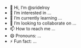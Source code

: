 - 👋 Hi, I’m @sridelroy
- 👀 I’m interested in ...
- 🌱 I’m currently learning ...
- 💞️ I’m looking to collaborate on ...
- 📫 How to reach me ...
- 😄 Pronouns: ...
- ⚡ Fun fact: ...

<!---
sridelroy/sridelroy is a ✨ special ✨ repository because its `README.md` (this file) appears on your GitHub profile.
You can click the Preview link to take a look at your changes.
--->

